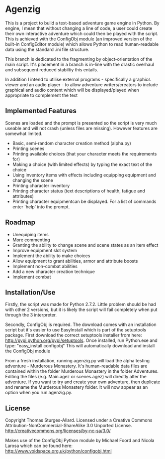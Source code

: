 # Agenzig

This is a project to build a text-based adventure game engine in Python. By engine, I mean that without changing a line of code, a user could create their own interactive adventure which could then be played with the script. This is achieved with the ConfigObj module (an improved version of the built-in ConfigEditor module) which allows Python to read human-readable data using the standard .ini file structure.

This branch is dedicated to the fragmenting by object-orientation of the main script. It's placement in a branch is in-line with the drastic overhaul and subsequent reduced stabiltiy this entails.

In addition I intend to utilise external programs - specifically a graphics viewer and an audio player - to allow adventure writers/creators to include graphical and audio content which will be displayed/played when appropriate to complement the text

## Implemented Features

Scenes are loaded and the prompt is presented so the script is very much useable and will not crash (unless files are missing). However features are somewhat limited.
- Basic, semi-random character creation method (alpha.py)
- Printing scenes
- Printing available choices (that your character meets the requirements for)
- Making a choice (with limited effects) by typing the exact text of the choice
- Using inventory items with effects including equipping equipment and changing the scene
- Printing character inventory
- Printing character status (text descriptions of health, fatigue and attributes)
- Printing character equipmentcan be displayed. 
For a list of commands enter 'help' into the prompt.

## Roadmap

- Unequiping items
- More commenting
- Granting the ability to change scene and scene states as an item effect
- Improve equipment slot system
- Implement the ability to make choices
- Allow equipment to grant abilities, armor and attribute boosts
- Implement non-combat abilities
- Add a new character creation technique
- Implement combat

## Installation/Use

Firstly, the script was made for Python 2.7.2. Little problem should be had with other 2 versions, but it is likely the script will fail completely when put through the 3 interpreter.

Secondly, ConfigObj is required. The download comes with an installation script but it's easier to use EasyInstall which is part of the setuptools package. First download the correct setuptools installer from here: http://pypi.python.org/pypi/setuptools. Once installed, run Python.exe and type: "easy_install configobj"
This will automatically download and install the ConfigObj module

From a fresh installation, running agenzig.py will load the alpha testing adventure - Murderous Monastery. It's human-readable data files are contained within the folder Murderous Monastery in the folder Adventures.
Editing the files (e.g. Main.agez or scenes.agez) will directly alter the adventure.
If you want to try and create your own adventure, then duplicate and rename the Murderous Monastery folder. It will now appear as an option when you run agenzig.py.

## License

Copyright Thomas Sturges-Allard. 
Licensed under a Creative Commons Attribution-NonCommercial-ShareAlike 3.0 Unported License. http://creativecommons.org/licenses/by-nc-sa/3.0/

Makes use of the ConfigObj Python module by Michael Foord and Nicola Larosa which can be found here: http://www.voidspace.org.uk/python/configobj.html